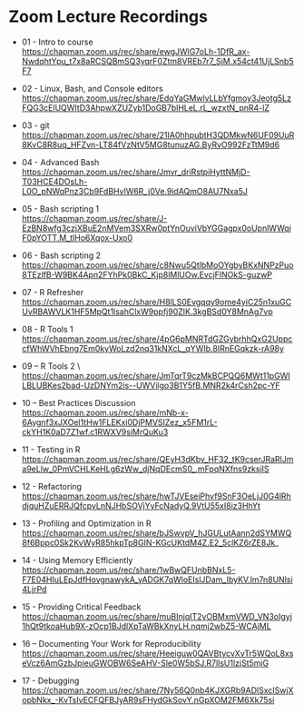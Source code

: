 # Zoom Lecture Recordings

* 01 - Intro to course \
https://chapman.zoom.us/rec/share/ewgJWlG7oLh-1DfR_ax-NwdqhtYpu_t7x8aRCSQBmSQ3yqrF0Ztm8VREb7r7_SjM.x54ct41UjLSnb5F7

* 02 - Linux, Bash, and Console editors \
https://chapman.zoom.us/rec/share/EdqYaGMwlvLLbYfgmoy3Jeotg5LzFQG3cElUQWItD3AhpwXZUZyb1DoGB7blHLeL.rL_wzxtN_pnR4-lZ

* 03 - git \
https://chapman.zoom.us/rec/share/21IA0hhpubtH3QDMkwN6UF09UuR8KvC8R8uq_HFZvn-LT84fVzNtV5MG8tunuzAG.ByRvO992FzTtM9d6

* 04 - Advanced Bash \
https://chapman.zoom.us/rec/share/Jmvr_driRstpiHyttNMjD-T03HCE4DOsLh-L0O_pNWqPnz3Cb9FdBHvlW6R_j0Ve.9idAQmO8AU7Nxa5J

* 05 - Bash scripting 1\
https://chapman.zoom.us/rec/share/J-EzBN8wfg3czjXBuE2nMVem3SXRw0ptYnOuviVbYGGagpx0oUpnlWWqiF0pYOTT.M_tlHo6Xqox-Uxo0

* 06 - Bash scripting 2\
https://chapman.zoom.us/rec/share/c8Nwu5QtlbMoOYgbyBKxNNPzPuo8TEzlfB-W9BK4Apn2FYhPk0BkC_Kjp8lMlUOw.EvcjFlNOkS-guzwP

* 07 - R Refresher \
https://chapman.zoom.us/rec/share/H8lLS0Evgqqy9ome4yiC25n1xuGCUvRBAWVLK1HF5MpQt1lsahClxW9ppfj90ZIK.3kgBSd0Y8MnAg7vp

* 08 - R Tools 1 \
https://chapman.zoom.us/rec/share/4pG6pMNRTdGZGybrhhQxG2UppccfWhWVhEbng7Em0kyWoLzd2nq31kNXcL_qYWIb.8IRnEGqkzk-rA98y

* 09 – R Tools 2 \ 
https://chapman.zoom.us/rec/share/JmTqrT9czMkBCPQQ6MWt11pGWILBLUBKes2bad-UzDNYm2is--UWVilgo3B1Y5fB.MNR2k4rCsh2pc-YF 

* 10 – Best Practices Discussion \
https://chapman.zoom.us/rec/share/mNb-x-6Aygnf3xJXOel1tHw1FLEKxi0DjPMVSIZez_x5FM1rL-ckYH1K0aD7Z1wf.c1RWXV9siMrQuKu3 

* 11 - Testing in R \
https://chapman.zoom.us/rec/share/QEyH3dKbv_HF32_tK9cserJRaRlJma9eLlw_0PmVCHLKeHLg6zWw_djNqDEcmS0_.mFpqNXfns9zksjIS 

* 12 - Refactoring \
https://chapman.zoom.us/rec/share/hwTJVEseiPhvf9SnF3OeLjJ0G4lRhdjquHZuERRJQfcpvLnNJHbSOVjYyFcNadyQ.9VtU55xI8iz3HhYt 

* 13 - Profiling and Optimization in R \
https://chapman.zoom.us/rec/share/bJSwvpV_hJGULutAann2dSYMWQ8f6Bppc0Sk2KvWyR85hkpTp8GIN-KGcUKtdM4Z.E2_5clKZ6rZE8Jk_ 

* 14 - Using Memory Efficiently \
https://chapman.zoom.us/rec/share/1wBwQFUnbBNxL5-F7E04HIuLEpJdfHovgnawykA_yADGK7qWloEIslJDam_IbyKV.lm7n8UNlsi4LjrPd 

* 15 - Providing Critical Feedback \
https://chapman.zoom.us/rec/share/muBInjqIT2yOBMxmVWD_VN3oIgyj1hQt9tkoaHub9X-zOcp1BJdlXpTaWBkXnyLH.nqmj2wbZ5-WCAjML 

* 16 – Documenting Your Work for Reproducibility \
https://chapman.zoom.us/rec/share/Heeiguw0QAVBtycvXvTr5WQoL8xseVcz6AmGzbJpieuGWOBW6SeAHV-Sle0W5bSJ.R7llsU1lzjSt5mjG 

* 17 - Debugging \
https://chapman.zoom.us/rec/share/7Ny56Q0nb4KJXGRb9ADlSxcISwjXopbNkx_-KvTsIvECFQFBJyAR9sFHydGkSovY.nGpXOM2FM6Xk75si 